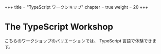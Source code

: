 +++
title = "TypeScript ワークショップ"
chapter = true
weight = 20
+++

# The TypeScript Workshop

こちらのワークショップのバリエーションでは、 TypeScript 言語で体験できます。


